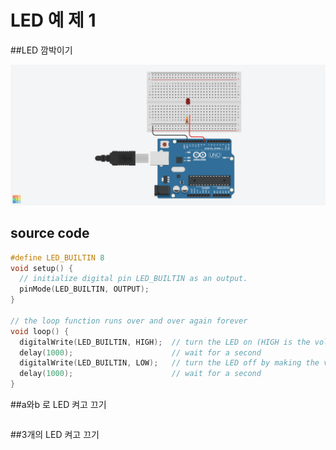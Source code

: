 # LED 예 제 1
##LED 깜박이기

![](./images/LED00.png)

## source code

```c
#define LED_BUILTIN 8
void setup() {
  // initialize digital pin LED_BUILTIN as an output.
  pinMode(LED_BUILTIN, OUTPUT);
}

// the loop function runs over and over again forever
void loop() {
  digitalWrite(LED_BUILTIN, HIGH);  // turn the LED on (HIGH is the voltage level)
  delay(1000);                      // wait for a second
  digitalWrite(LED_BUILTIN, LOW);   // turn the LED off by making the voltage LOW
  delay(1000);                      // wait for a second
}

```


##a와b 로 LED 켜고 끄기
```c

```

##3개의 LED 켜고 끄기
```c

```

